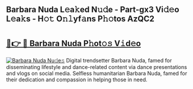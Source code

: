 ## Barbara Nuda L𝚎a𝚔ed N𝚞𝚍e - Part-gx3 Vi𝚍𝚎o L𝚎a𝚔s - H𝚘𝚝 O𝚗𝚕yf𝚊ns P𝚑𝚘tos AzQC2

# <h2><a href="http://kfe1g4.oniu.top/?m=Barbara+Nuda">🔗👉 🔴 Barbara Nuda P𝚑ot𝚘𝚜 V𝚒d𝚎o</a></h2>

[![Barbara Nuda Nu𝚍e𝚜](https://i.imgur.com/0qMVB7G.gif)](http://kfe1g4.oniu.top/?m=Barbara+Nuda)
Digital trendsetter Barbara Nuda, famed for disseminating lifestyle and dance-related content via dance presentations and vlogs on social media. Selfless humanitarian Barbara Nuda, famed for their dedication and compassion in helping those in need.  
